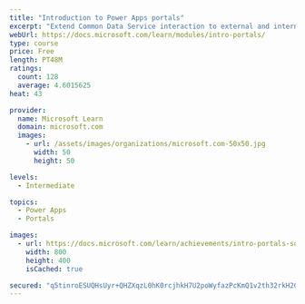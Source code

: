 ```yaml
---
title: "Introduction to Power Apps portals"
excerpt: "Extend Common Data Service interaction to external and internal audiences such as customers, partners, and employees. Use portals to set up an interactive, web-based sales, services, support, and social engagement application platform to connect with customers, engage with communities, manage site content, and empower your channel partners. Empower anyone inside or outside your organization to interact with Common Data Service data by using portals."
webUrl: https://docs.microsoft.com/learn/modules/intro-portals/
type: course
price: Free
length: PT48M
ratings:
  count: 128
  average: 4.6015625
heat: 43

provider:
  name: Microsoft Learn
  domain: microsoft.com
  images:
    - url: /assets/images/organizations/microsoft.com-50x50.jpg
      width: 50
      height: 50

levels:
  - Intermediate

topics:
  - Power Apps
  - Portals

images:
  - url: https://docs.microsoft.com/learn/achievements/intro-portals-social.png
    width: 800
    height: 400
    isCached: true

secured: "q5tinroESUQHsUyr+QHZXqzL0hK0rcjhkH7U2poWyfazPcKmQ1v2th32rkH20MfLzPpFOK3a8chWS+qV/NuEA4FXHtJfTf7RwoLO1q/2uekBfe6mTWuRDLtPDQlab1ceBJvhZ8WfgD6Oiq0eeQGZGraqn6MMkjHyJWTghqYWpOutj9WR3/wnVIi257SOxkuF+4W1kATaonkRRzo/L/wL+ZORsf94XwBja4GdGAPMVqabu/HPgjGUD8ArD01OhUqJJYQJUPvVs/hfgaTZ2VTYnHiQQ+Mex+8ZeM6uL3TO+7JpdRw2QPAi1S1eGvuJBeGDc6pQDtzVrCMMt1wz7EGJek+BabDPksiCSPr86F0SRtk4+7r0NEL1dZa3oOWC12q8OeTvp182PgqFZZrvoQ/OjmZFvpE4Tt1ZdxnkCofDQC8=;WZXHVAKm7hCjt1LTJAeFlw=="
---
```



